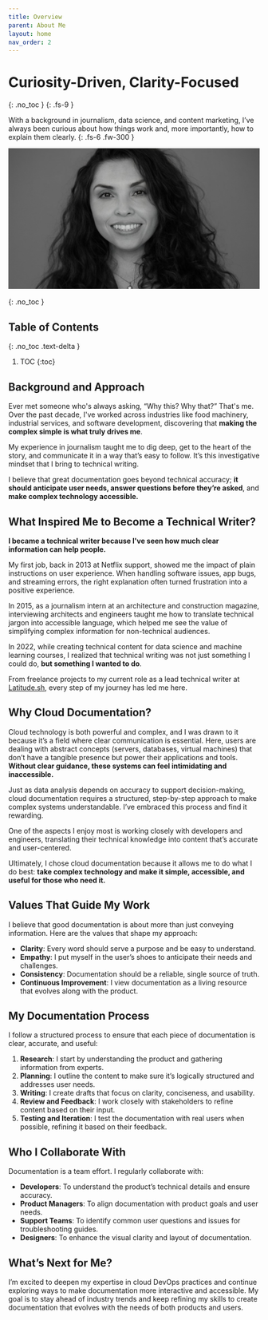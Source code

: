 ```yaml
---
title: Overview
parent: About Me
layout: home
nav_order: 2
---
```


# Curiosity-Driven, Clarity-Focused
{: .no_toc }
{: .fs-9 }

With a background in journalism, data science, and content marketing, I’ve always been curious about how things work and, more importantly, how to explain them clearly. 
{: .fs-6 .fw-300 }

![](assets/images/bio-photo.png)

{: .no_toc }

## Table of Contents
{: .no_toc .text-delta }

1. TOC
{:toc}

## Background and Approach

Ever met someone who's always asking, “Why this? Why that?” That's me. Over the past decade, I've worked across industries like food machinery, industrial services, and software development, discovering that **making the complex simple is what truly drives me**.

My experience in journalism taught me to dig deep, get to the heart of the story, and communicate it in a way that’s easy to follow. It’s this investigative mindset that I bring to technical writing. 

I believe that great documentation goes beyond technical accuracy; **it should anticipate user needs, answer questions before they’re asked**, and **make complex technology accessible.**

## What Inspired Me to Become a Technical Writer?

**I became a technical writer because I've seen how much clear information can help people.**

My first job, back in 2013 at Netflix support, showed me the impact of plain instructions on user experience. When handling software issues, app bugs, and streaming errors, the right explanation often turned frustration into a positive experience.

In 2015, as a journalism intern at an architecture and construction magazine, interviewing architects and engineers taught me how to translate technical jargon into accessible language, which helped me see the value of simplifying complex information for non-technical audiences.

In 2022, while creating technical content for data science and machine learning courses, I realized that technical writing was not just something I could do, **but something I wanted to do**. 

From freelance projects to my current role as a lead technical writer at [Latitude.sh](), every step of my journey has led me here.

## Why Cloud Documentation?

Cloud technology is both powerful and complex, and I was drawn to it because it’s a field where clear communication is essential. Here, users are dealing with abstract concepts (servers, databases, virtual machines) that don’t have a tangible presence but power their applications and tools. **Without clear guidance, these systems can feel intimidating and inaccessible.**

Just as data analysis depends on accuracy to support decision-making, cloud documentation requires a structured, step-by-step approach to make complex systems understandable. I’ve embraced this process and find it rewarding.

One of the aspects I enjoy most is working closely with developers and engineers, translating their technical knowledge into content that’s accurate and user-centered. 

Ultimately, I chose cloud documentation because it allows me to do what I do best: **take complex technology and make it simple, accessible, and useful for those who need it.**


## Values That Guide My Work

I believe that good documentation is about more than just conveying information. Here are the values that shape my approach:

- **Clarity**: Every word should serve a purpose and be easy to understand.
- **Empathy**: I put myself in the user’s shoes to anticipate their needs and challenges.
- **Consistency**: Documentation should be a reliable, single source of truth.
- **Continuous Improvement**: I view documentation as a living resource that evolves along with the product.

## My Documentation Process

I follow a structured process to ensure that each piece of documentation is clear, accurate, and useful:

1. **Research**: I start by understanding the product and gathering information from experts.
2. **Planning**: I outline the content to make sure it’s logically structured and addresses user needs.
3. **Writing**: I create drafts that focus on clarity, conciseness, and usability.
4. **Review and Feedback**: I work closely with stakeholders to refine content based on their input.
5. **Testing and Iteration**: I test the documentation with real users when possible, refining it based on their feedback.

## Who I Collaborate With

Documentation is a team effort. I regularly collaborate with:

- **Developers**: To understand the product’s technical details and ensure accuracy.
- **Product Managers**: To align documentation with product goals and user needs.
- **Support Teams**: To identify common user questions and issues for troubleshooting guides.
- **Designers**: To enhance the visual clarity and layout of documentation.

## What’s Next for Me?

I’m excited to deepen my expertise in cloud DevOps practices and continue exploring ways to make documentation more interactive and accessible. My goal is to stay ahead of industry trends and keep refining my skills to create documentation that evolves with the needs of both products and users.
